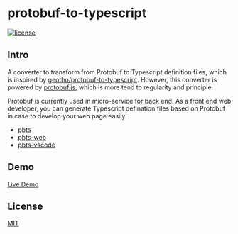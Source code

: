 # protobuf-to-typescript

<a href="https://github.com/brandonxiang/protobuf-to-typescript/blob/master/LICENSE">
  <img src="https://img.shields.io/github/license/brandonxiang/protobuf-to-typescript" alt="license">
</a>

## Intro

A converter to transform from Protobuf to Typescript definition files, which is inspired by [geotho/protobuf-to-typescript](https://github.com/geotho/protobuf-to-typescript). However, this converter is powered by [protobuf.js](https://github.com/protobufjs/protobuf.js), which is more tend to regularity and principle.

Protobuf is currently used in micro-service for back end. As a front end web developer, you can generate Typescript defination files based on Protobuf in case to develop your web page easily.

- [pbts](./packages/core)
- [pbts-web](./packages/web)
- [pbts-vscode](./packages/vscode)

## Demo

[Live Demo](https://pb.brandonxiang.top)

## License

[MIT](LICENSE)
